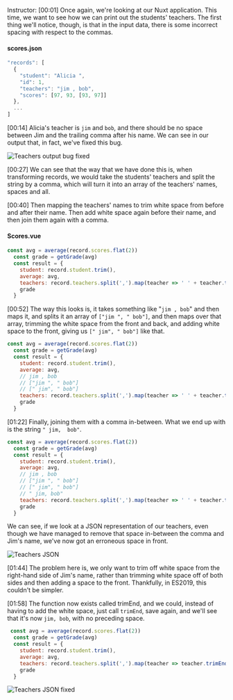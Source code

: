 Instructor: [00:01] Once again, we're looking at our Nuxt application. This time, we want to see how we can print out the students' teachers. The first thing we'll notice, though, is that in the input data, there is some incorrect spacing with respect to the commas.

#### scores.json 

```js
"records": [
  {
    "student": "Alicia ",
    "id": 1,
    "teachers": "jim , bob",
    "scores": [97, 93, [93, 97]]
  },
  ...
]
```

[00:14] Alicia's teacher is `jim` and `bob`, and there should be no space between Jim and the trailing comma after his name. We can see in our output that, in fact, we've fixed this bug.

![Teachers output bug fixed](https://res.cloudinary.com/dg3gyk0gu/image/upload/v1563845426/transcript-images/trim-the-end-of-a-string-in-javascript-with-es2019-trimend-output-bug.jpg)

[00:27] We can see that the way that we have done this is, when transforming records, we would take the students' teachers and split the string by a comma, which will turn it into an array of the teachers' names, spaces and all.

[00:40] Then mapping the teachers' names to trim white space from before and after their name. Then add white space again before their name, and then join them again with a comma.

#### Scores.vue

```js
const avg = average(record.scores.flat(2))
  const grade = getGrade(avg)
  const result = {
    student: record.student.trim(),
    average: avg,
    teachers: record.teachers.split(',').map(teacher => ' ' + teacher.trim()).join(','),
    grade
  }
```

[00:52] The way this looks is, it takes something like "`jim , bob`" and then maps it, and splits it an array of `["jim ", " bob"]`, and then maps over that array, trimming the white space from the front and back, and adding white space to the front, giving us `[" jim", " bob"]` like that.

```js
const avg = average(record.scores.flat(2))
  const grade = getGrade(avg)
  const result = {
    student: record.student.trim(),
    average: avg,
    // jim , bob
    // ["jim ", " bob"]
    // [" jim", " bob"]
    teachers: record.teachers.split(',').map(teacher => ' ' + teacher.trim()).join(','),
    grade
  }
```

[01:22] Finally, joining them with a comma in-between. What we end up with is the string `" jim,  bob"`.

```js
const avg = average(record.scores.flat(2))
  const grade = getGrade(avg)
  const result = {
    student: record.student.trim(),
    average: avg,
    // jim , bob
    // ["jim ", " bob"]
    // [" jim", " bob"]
    // " jim, bob"
    teachers: record.teachers.split(',').map(teacher => ' ' + teacher.trim()).join(','),
    grade
  }
```

We can see, if we look at a JSON representation of our teachers, even though we have managed to remove that space in-between the comma and Jim's name, we've now got an erroneous space in front.

![Teachers JSON](https://res.cloudinary.com/dg3gyk0gu/image/upload/v1563845426/transcript-images/trim-the-end-of-a-string-in-javascript-with-es2019-trimend-teachers-json.jpg)

[01:44] The problem here is, we only want to trim off white space from the right-hand side of Jim's name, rather than trimming white space off of both sides and then adding a space to the front. Thankfully, in ES2019, this couldn't be simpler.

[01:58] The function now exists called trimEnd, and we could, instead of having to add the white space, just call `trimEnd`, save again, and we'll see that it's now `jim, bob`, with no preceding space.

```js
 const avg = average(record.scores.flat(2))
  const grade = getGrade(avg)
  const result = {
    student: record.student.trim(),
    average: avg,
    teachers: record.teachers.split(',').map(teacher => teacher.trimEnd()).join(','),
    grade
  }
```

![Teachers JSON fixed](https://res.cloudinary.com/dg3gyk0gu/image/upload/v1563845426/transcript-images/trim-the-end-of-a-string-in-javascript-with-es2019-trimend-teachers-json-fixed.jpg)